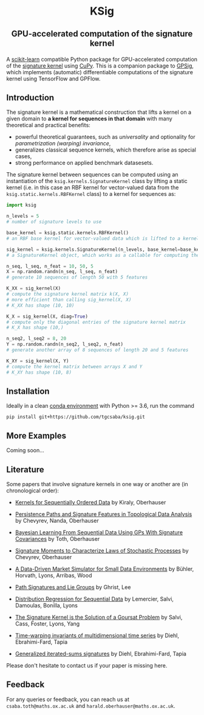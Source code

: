 # <p align='center'> KSig </p>
## <p align='center'> GPU-accelerated computation of the signature kernel </p>
A [scikit-learn](https://github.com/scikit-learn/scikit-learn) compatible Python package for GPU-accelerated computation of the [signature kernel](https://jmlr.org/papers/v20/16-314.html) using [CuPy](https://github.com/cupy/cupy). This is a companion package to [GPSig](https://github.com/tgcsaba/GPSig), which implements (automatic) differentiable computations of the signature kernel using TensorFlow and GPFlow. 

## Introduction

The signature kernel is a mathematical construction that lifts a kernel on a given domain to **a kernel for sequences in that domain** with many theoretical and practical benefits:
- powerful theoretical guarantees, such as *universality* and optionality for *parametrization (warping) invariance*,
- generalizes classical sequence kernels, which therefore arise as special cases,
- strong performance on applied benchmark datasesets.

The signature kernel between sequences can be computed using an instantiation of the `ksig.kernels.SignatureKernel` class by lifting a static kernel (i.e. in this case an RBF kernel for vector-valued data from the `ksig.static.kernels.RBFKernel` class) to a kernel for sequences as:
```python
import ksig

n_levels = 5 
# number of signature levels to use

base_kernel = ksig.static.kernels.RBFKernel() 
# an RBF base kernel for vector-valued data which is lifted to a kernel for sequences

sig_kernel = ksig.kernels.SignatureKernel(n_levels, base_kernel=base_kernel) 
# a SignatureKernel object, which works as a callable for computing the signature kernel matrix

n_seq, l_seq, n_feat = 10, 50, 5 
X = np.random.randn(n_seq, l_seq, n_feat)
# generate 10 sequences of length 50 with 5 features

K_XX = sig_kernel(X) 
# compute the signature kernel matrix k(X, X)
# more efficient than calling sig_kernel(X, X)
# K_XX has shape (10, 10)

K_X = sig_kernel(X, diag=True)
# compute only the diagonal entries of the signature kernel matrix
# K_X has shape (10,)

n_seq2, l_seq2 = 8, 20
Y = np.random.randn(n_seq2, l_seq2, n_feat)
# generate another array of 8 sequences of length 20 and 5 features

K_XY = sig_kernel(X, Y)
# compute the kernel matrix between arrays X and Y
# K_XY has shape (10, 8)


```

## Installation
Ideally in a clean [conda environment](https://conda.io/projects/conda/en/latest/user-guide/tasks/manage-environments.html) with Python >= 3.6, run the command
```
pip install git+https://github.com/tgcsaba/ksig.git
```
  
## More Examples

Coming soon...


## Literature

Some papers that involve signature kernels in one way or another are (in chronological order):

- [Kernels for Sequentially Ordered Data](https://jmlr.org/papers/v20/16-314.html) by Kiraly, Oberhauser

- [Persistence Paths and Signature Features in Topological Data Analysis](https://arxiv.org/abs/1806.00381) by Chevyrev, Nanda, Oberhauser

- [Bayesian Learning From Sequential Data Using GPs With Signature Covariances](http://proceedings.mlr.press/v119/toth20a.html) by Toth, Oberhauser

- [Signature Moments to Characterize Laws of Stochastic Processes](https://arxiv.org/abs/1810.10971) by Chevyrev, Oberhauser

- [A Data-Driven Market Simulator for Small Data Environments](https://arxiv.org/abs/2006.14498) by Bühler, Horvath, Lyons, Arribas, Wood

- [Path Signatures and Lie Groups](https://arxiv.org/abs/2007.06633) by Ghrist, Lee

- [Distribution Regression for Sequential Data](https://arxiv.org/abs/2006.05805) by Lemercier, Salvi, Damoulas, Bonilla, Lyons

- [The Signature Kernel is the Solution of a Goursat Problem](https://arxiv.org/abs/2006.14794) by Salvi, Cass, Foster, Lyons, Yang

- [Time-warping invariants of multidimensional time series](https://arxiv.org/abs/1906.05823) by Diehl, Ebrahimi-Fard, Tapia 

- [Generalized iterated-sums signatures](https://arxiv.org/abs/2012.04597) by Diehl, Ebrahimi-Fard, Tapia 


Please don't hesitate to contact us if your paper is missing here. 
  
## Feedback

For any queries or feedback, you can reach us at `csaba.toth@maths.ox.ac.uk` and `harald.oberhauser@maths.ox.ac.uk`.
  
